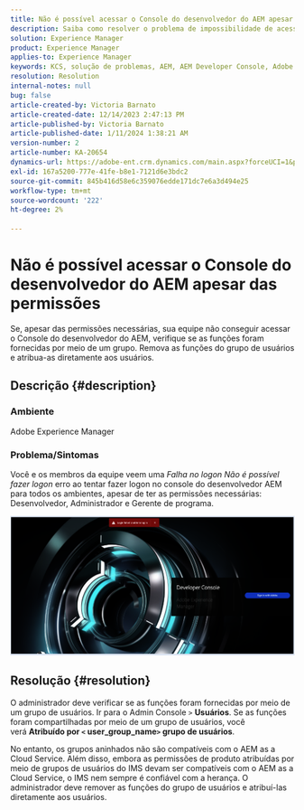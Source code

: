 ```yaml
---
title: Não é possível acessar o Console do desenvolvedor do AEM apesar das permissões
description: Saiba como resolver o problema de impossibilidade de acessar o Console do desenvolvedor do AEM, mesmo com permissões. Verifique se as funções são fornecidas por meio de um grupo de usuários.
solution: Experience Manager
product: Experience Manager
applies-to: Experience Manager
keywords: KCS, solução de problemas, AEM, AEM Developer Console, Adobe Experience Manager, acesso, permissões, grupos de usuários
resolution: Resolution
internal-notes: null
bug: false
article-created-by: Victoria Barnato
article-created-date: 12/14/2023 2:47:13 PM
article-published-by: Victoria Barnato
article-published-date: 1/11/2024 1:38:21 AM
version-number: 2
article-number: KA-20654
dynamics-url: https://adobe-ent.crm.dynamics.com/main.aspx?forceUCI=1&pagetype=entityrecord&etn=knowledgearticle&id=6c7e48a6-8f9a-ee11-be37-6045bd006b25
exl-id: 167a5200-777e-41fe-b8e1-7121d6e3bdc2
source-git-commit: 845b416d58e6c359076edde171dc7e6a3d494e25
workflow-type: tm+mt
source-wordcount: '222'
ht-degree: 2%

---
```


# Não é possível acessar o Console do desenvolvedor do AEM apesar das permissões


Se, apesar das permissões necessárias, sua equipe não conseguir acessar o Console do desenvolvedor do AEM, verifique se as funções foram fornecidas por meio de um grupo. Remova as funções do grupo de usuários e atribua-as diretamente aos usuários.

## Descrição {#description}


### Ambiente

Adobe Experience Manager

### Problema/Sintomas

Você e os membros da equipe veem uma *Falha no logon Não é possível fazer logon* erro ao tentar fazer logon no console do desenvolvedor AEM para todos os ambientes, apesar de ter as permissões necessárias: Desenvolvedor, Administrador e Gerente de programa.



![](assets/___6d7e48a6-8f9a-ee11-be37-6045bd006b25___.png)


## Resolução {#resolution}


O administrador deve verificar se as funções foram fornecidas por meio de um grupo de usuários. Ir para o Admin Console `>`  <b>Usuários</b>. Se as funções foram compartilhadas por meio de um grupo de usuários, você verá <b>Atribuído por `<` user_group_name`>`  grupo de usuários</b>.

No entanto, os grupos aninhados não são compatíveis com o AEM as a Cloud Service. Além disso, embora as permissões de produto atribuídas por meio de grupos de usuários do IMS devam ser compatíveis com o AEM as a Cloud Service, o IMS nem sempre é confiável com a herança. O administrador deve remover as funções do grupo de usuários e atribuí-las diretamente aos usuários.
